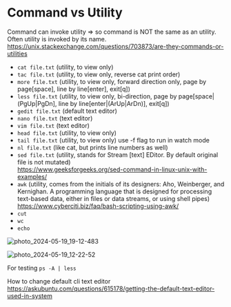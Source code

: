 # Command vs Utility
Command can invoke utility => so command is NOT the same as an utility.\
Often utility is invoked by its name.\
https://unix.stackexchange.com/questions/703873/are-they-commands-or-utilities

- ```cat file.txt``` (utility, to view only)
- ```tac file.txt``` (utility, to view only, reverse cat print order)
- ```more file.txt``` (utility, to view only, forward direction only, page by page[space], line by line[enter], exit[q])
- ```less file.txt``` (utility, to view only, bi-direction, page by page[space|(PgUp|PgDn], line by line[enter|(ArUp|ArDn)], exit[q])
- ```gedit file.txt``` (default text editor)
- ```nano file.txt``` (text editor)
- ```vim file.txt``` (text editor)
- ```head file.txt``` (utility, to view only)
- ```tail file.txt``` (utility, to view only) use -f flag to run in watch mode
- ```nl file.txt``` (like cat, but prints line numbers as well)
- ```sed file.txt``` (utility, stands for Stream [text] EDitor. By default original file is not mutated)\
  https://www.geeksforgeeks.org/sed-command-in-linux-unix-with-examples/
- ```awk``` (utility, comes from the initials of its designers: Aho, Weinberger, and Kernighan. A programming language that is designed for processing text-based data, either in files or data streams, or using shell pipes)\
  https://www.cyberciti.biz/faq/bash-scripting-using-awk/
- ```cut```
- ```wc```
- `echo`

![photo_2024-05-19_19-12-483](https://github.com/user-attachments/assets/c0b79644-3f02-4e98-b114-0eb1e8d71681)

![photo_2024-05-19_12-22-52](https://github.com/user-attachments/assets/764fa1b1-adca-4f72-a850-c8f441e4fa42)


For testing ```ps -A | less```

How to change default cli text editor\
https://askubuntu.com/questions/615178/getting-the-default-text-editor-used-in-system
